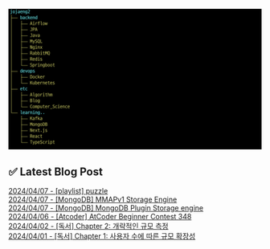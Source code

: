 ![image](./image/231205.png)

## ✅ Latest Blog Post

[2024/04/07 - [playlist] puzzle](http://blog.naver.com/ds4ouj/223408625036?fromRss=true&trackingCode=rss) <br/>
[2024/04/07 - [MongoDB] MMAPv1 Storage Engine](http://blog.naver.com/ds4ouj/223408497806?fromRss=true&trackingCode=rss) <br/>
[2024/04/07 - [MongoDB] MongoDB Plugin Storage engine](http://blog.naver.com/ds4ouj/223408219791?fromRss=true&trackingCode=rss) <br/>
[2024/04/06 - [Atcoder] AtCoder Beginner Contest 348](http://blog.naver.com/ds4ouj/223407894159?fromRss=true&trackingCode=rss) <br/>
[2024/04/02 - [독서] Chapter 2: 개략적인 규모 측정](http://blog.naver.com/ds4ouj/223403796099?fromRss=true&trackingCode=rss) <br/>
[2024/04/01 - [독서] Chapter 1: 사용자 수에 따른 규모 확장성](http://blog.naver.com/ds4ouj/223402591255?fromRss=true&trackingCode=rss) <br/>
